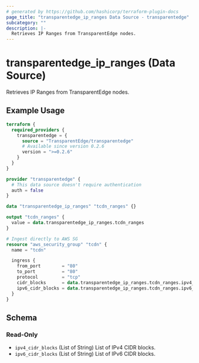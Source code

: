 ```yaml
---
# generated by https://github.com/hashicorp/terraform-plugin-docs
page_title: "transparentedge_ip_ranges Data Source - transparentedge"
subcategory: ""
description: |-
  Retrieves IP Ranges from TransparentEdge nodes.
---
```


# transparentedge_ip_ranges (Data Source)

Retrieves IP Ranges from TransparentEdge nodes.

## Example Usage

```terraform
terraform {
  required_providers {
    transparentedge = {
      source = "TransparentEdge/transparentedge"
      # Available since version 0.2.6
      version = ">=0.2.6"
    }
  }
}

provider "transparentedge" {
  # This data source doesn't require authentication
  auth = false
}

data "transparentedge_ip_ranges" "tcdn_ranges" {}

output "tcdn_ranges" {
  value = data.transparentedge_ip_ranges.tcdn_ranges
}

# Ingest directly to AWS SG
resource "aws_security_group" "tcdn" {
  name = "tcdn"

  ingress {
    from_port        = "80"
    to_port          = "80"
    protocol         = "tcp"
    cidr_blocks      = data.transparentedge_ip_ranges.tcdn_ranges.ipv4_cidr_blocks
    ipv6_cidr_blocks = data.transparentedge_ip_ranges.tcdn_ranges.ipv6_cidr_blocks
  }
}
```

<!-- schema generated by tfplugindocs -->
## Schema

### Read-Only

- `ipv4_cidr_blocks` (List of String) List of IPv4 CIDR blocks.
- `ipv6_cidr_blocks` (List of String) List of IPv6 CIDR blocks.
